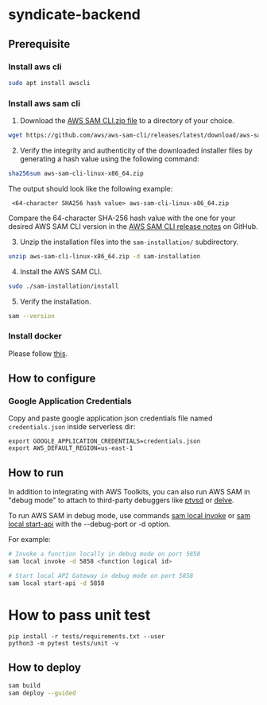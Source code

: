 # syndicate-backend

## Prerequisite

### Install aws cli

```bash
sudo apt install awscli
```

### Install aws sam cli

1. Download the [AWS SAM CLI.zip file](https://github.com/aws/aws-sam-cli/releases/latest/download/aws-sam-cli-linux-x86_64.zip) to a directory of your choice.

```bash
wget https://github.com/aws/aws-sam-cli/releases/latest/download/aws-sam-cli-linux-x86_64.zip
```

2. Verify the integrity and authenticity of the downloaded installer files by generating a hash value using the following command:

```bash
sha256sum aws-sam-cli-linux-x86_64.zip
```

The output should look like the following example:

```
 <64-character SHA256 hash value> aws-sam-cli-linux-x86_64.zip
```

Compare the 64-character SHA-256 hash value with the one for your desired AWS SAM CLI version in the [AWS SAM CLI release notes](https://github.com/aws/aws-sam-cli/releases/latest) on GitHub.

3. Unzip the installation files into the `sam-installation/` subdirectory.

```bash
unzip aws-sam-cli-linux-x86_64.zip -d sam-installation
```

4. Install the AWS SAM CLI.

```bash
sudo ./sam-installation/install
```

5. Verify the installation.

```bash
sam --version
```

### Install docker

Please follow [this](https://docs.docker.com/engine/install/ubuntu/).

## How to configure

### Google Application Credentials

Copy and paste google application json credentials file named `credentials.json` inside serverless dir:

```
export GOOGLE_APPLICATION_CREDENTIALS=credentials.json
export AWS_DEFAULT_REGION=us-east-1
```

## How to run

In addition to integrating with AWS Toolkits, you can also run AWS SAM in "debug mode" to attach to third-party debuggers like [ptvsd](https://pypi.org/project/ptvsd/) or [delve](https://github.com/go-delve/delve).

To run AWS SAM in debug mode, use commands [sam local invoke](https://docs.aws.amazon.com/serverless-application-model/latest/developerguide/sam-cli-command-reference-sam-local-invoke.html) or [sam local start-api](https://docs.aws.amazon.com/serverless-application-model/latest/developerguide/sam-cli-command-reference-sam-local-start-api.html) with the --debug-port or -d option.

For example:

```bash
# Invoke a function locally in debug mode on port 5858
sam local invoke -d 5858 <function logical id>

# Start local API Gateway in debug mode on port 5858
sam local start-api -d 5858
```

# How to pass unit test

```
pip install -r tests/requirements.txt --user
python3 -m pytest tests/unit -v
```

## How to deploy

```bash
sam build
sam deploy --guided
```
